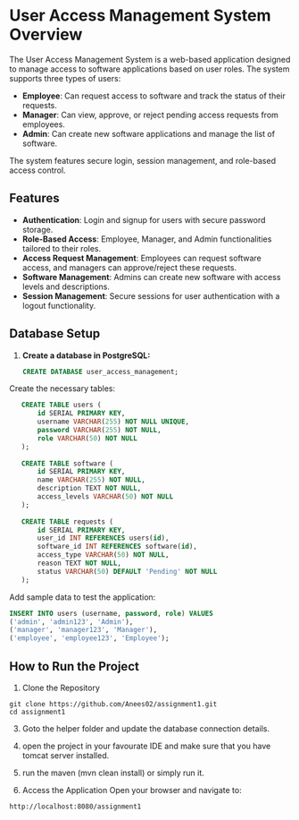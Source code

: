 # User Access Management System Overview

The User Access Management System is a web-based application designed to manage access to software applications based on user roles. The system supports three types of users:

- **Employee**: Can request access to software and track the status of their requests.
- **Manager**: Can view, approve, or reject pending access requests from employees.
- **Admin**: Can create new software applications and manage the list of software.

The system features secure login, session management, and role-based access control.

## Features

- **Authentication**: Login and signup for users with secure password storage.
- **Role-Based Access**: Employee, Manager, and Admin functionalities tailored to their roles.
- **Access Request Management**: Employees can request software access, and managers can approve/reject these requests.
- **Software Management**: Admins can create new software with access levels and descriptions.
- **Session Management**: Secure sessions for user authentication with a logout functionality.

## Database Setup

1. **Create a database in PostgreSQL:**
   ```sql
   CREATE DATABASE user_access_management;


Create the necessary tables:

```sql
   CREATE TABLE users (
       id SERIAL PRIMARY KEY,
       username VARCHAR(255) NOT NULL UNIQUE,
       password VARCHAR(255) NOT NULL,
       role VARCHAR(50) NOT NULL
   );
   
   CREATE TABLE software (
       id SERIAL PRIMARY KEY,
       name VARCHAR(255) NOT NULL,
       description TEXT NOT NULL,
       access_levels VARCHAR(50) NOT NULL
   );
   
   CREATE TABLE requests (
       id SERIAL PRIMARY KEY,
       user_id INT REFERENCES users(id),
       software_id INT REFERENCES software(id),
       access_type VARCHAR(50) NOT NULL,
       reason TEXT NOT NULL,
       status VARCHAR(50) DEFAULT 'Pending' NOT NULL
   );
```

Add sample data to test the application:
```sql
INSERT INTO users (username, password, role) VALUES
('admin', 'admin123', 'Admin'),
('manager', 'manager123', 'Manager'),
('employee', 'employee123', 'Employee');
```

## How to Run the Project
1. Clone the Repository

```
git clone https://github.com/Anees02/assignment1.git
cd assignment1
```

3. Goto the helper folder and update the database connection details.

4. open the project in your favourate IDE and make sure that you have tomcat server installed.

5. run the maven (mvn clean install) or simply run it.

6. Access the Application
Open your browser and navigate to:
```
http://localhost:8080/assignment1
```
